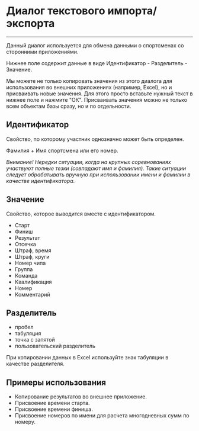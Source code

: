 # Диалог текстового импорта/экспорта

---

Данный диалог используется для обмена данными о спортсменах со сторонними приложениями. 

Нижнее поле содержит данные в виде Идентификатор - Разделитель - Значение.

Мы можете не только копировать значения из этого диалога для использования во внешних приложениях (например, Excel), 
но и присваивать новые значения.
Для этого просто вставьте нужный текст в нижнее поле и нажмите "ОК".
Присваивать значения можно не только всем объектам базы сразу, но и по отдельности.

## Идентификатор 

Свойство, по которому участник однозначно может быть определен.

Фамилия + Имя спортсмена или его номер. 

*Внимание! Нередки ситуации, когда на крупных соревнованиях участвуют полные тезки (совпадают имя и фамилия).
Такие ситуации следует обрабатывать вручную при использовании имени и фамилии в качестве идентификатора.*

## Значение 

Свойство, которое выводится вместе с идентификатором.
  
* Старт
* Финиш  
* Результат
* Отсечка
* Штраф, время
* Штраф, круги
* Номер чипа
* Группа
* Команда
* Квалификация
* Номер
* Комментарий
  
## Разделитель

* пробел
* табуляция
* точка с запятой
* пользовательский разделитель
 
При копировании данных в Excel используйте знак табуляции в качестве разделителя.

## Примеры использования

* Копирование результатов во внешнее приложение.
* Присвоение времени старта.
* Присвоение времени финиша.
* Присвоение номеров по имени для расчета многодневных сумм по номеру.
 
